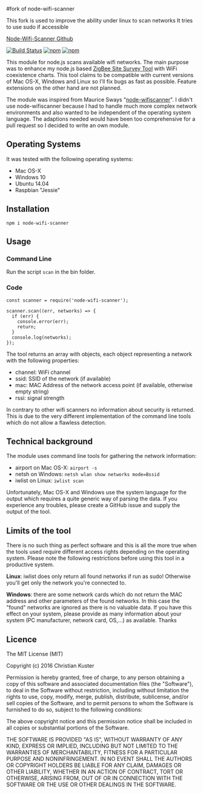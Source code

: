 #fork of node-wifi-scanner

This fork is used to improve the ability under linux to scan networks
It tries to use sudo if accessible

[Node-Wifi-Scanner Github](https://github.com/ancasicolica/node-wifi-scanner/)


[![Build Status](https://travis-ci.org/ancasicolica/node-wifi-scanner.svg?branch=master)](https://travis-ci.org/ancasicolica/node-wifi-scanner)
[![npm](https://img.shields.io/npm/v/node-wifi-scanner.svg)]()
[![npm](https://img.shields.io/npm/dt/node-wifi-scanner.svg)](https://www.npmjs.com/package/node-wifi-scanner)

This module for node.js scans available wifi networks. The main purpose was to enhance my node.js based
[ZigBee Site Survey Tool](http://ancasicolica.github.io/ZigBeeSiteSurvey/) with WiFi coexistence charts. This tool
claims to be compatible with current versions of Mac OS-X, Windows and Linux so I'll fix bugs as fast as possible.
Feature extensions on the other hand are not planned.

The module was inspired from Maurice Sways "[node-wifiscanner](https://github.com/mauricesvay/node-wifiscanner)". I didn't use node-wifiscanner because I
had to handle much more complex network environments and also wanted to be independent of the operating
system language. The adaptions needed would have been too comprehensive for a pull request so I decided to write an own module.

## Operating Systems

It was tested with the following operating systems:
* Mac OS-X
* Windows 10
* Ubuntu 14.04
* Raspbian "Jessie"

## Installation

    npm i node-wifi-scanner

## Usage

### Command Line

Run the script ```scan``` in the bin folder.

### Code

    const scanner = require('node-wifi-scanner');

    scanner.scan((err, networks) => {
      if (err) {
        console.error(err);
        return;
      }
      console.log(networks);
    });

The tool returns an array with objects, each object representing a network with the following properties:

* channel: WiFi channel
* ssid: SSID of the network (if available)
* mac: MAC Address of the network access point (if available, otherwise empty string)
* rssi: signal strength

In contrary to other wifi scanners no information about security is returned. This is due to the very different implementation
of the command line tools which do not allow a flawless detection.

## Technical background

The module uses command line tools for gathering the network information:

* airport on Mac OS-X: `airport -s`
* netsh on Windows: `netsh wlan show networks mode=Bssid`
* iwlist on Linux: `iwlist scan`


Unfortunately, Mac OS-X and Windows use the system language for the output which requires a quite
generic way of parsing the data. If you experience any troubles, please create a GitHub issue and supply
the output of the tool.

## Limits of the tool

There is no such thing as perfect software  and this is all the more true when the tools used require different 
access rights depending on
the operating system. Please note the following restrictions 
before using this tool in a productive system.

**Linux**: iwlist does only return all found networks if run as sudo! Otherwise you'll
get only the network you're connected to.

**Windows**: there are some network cards which do not 
return the MAC address and other parameters of the found networks. In this case
the "found" networks are ignored as there is no valuable data. If you have this effect
on your system, please provide as many information about your system (PC manufacturer, network
card, OS,...) as available. Thanks

## Licence

The MIT License (MIT)

Copyright (c) 2016 Christian Kuster

Permission is hereby granted, free of charge, to any person obtaining a copy
of this software and associated documentation files (the "Software"), to deal
in the Software without restriction, including without limitation the rights
to use, copy, modify, merge, publish, distribute, sublicense, and/or sell
copies of the Software, and to permit persons to whom the Software is
furnished to do so, subject to the following conditions:

The above copyright notice and this permission notice shall be included in all
copies or substantial portions of the Software.

THE SOFTWARE IS PROVIDED "AS IS", WITHOUT WARRANTY OF ANY KIND, EXPRESS OR
IMPLIED, INCLUDING BUT NOT LIMITED TO THE WARRANTIES OF MERCHANTABILITY,
FITNESS FOR A PARTICULAR PURPOSE AND NONINFRINGEMENT. IN NO EVENT SHALL THE
AUTHORS OR COPYRIGHT HOLDERS BE LIABLE FOR ANY CLAIM, DAMAGES OR OTHER
LIABILITY, WHETHER IN AN ACTION OF CONTRACT, TORT OR OTHERWISE, ARISING FROM,
OUT OF OR IN CONNECTION WITH THE SOFTWARE OR THE USE OR OTHER DEALINGS IN THE
SOFTWARE.

